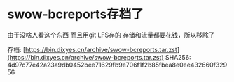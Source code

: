 # swow-bcreports存档了

由于没啥人看这个东西 而且用git LFS存的 存储和流量都要花钱，所以移除了

存档: [https://bin.dixyes.cn/archive/swow-bcreports.tar.zst](https://bin.dixyes.cn/archive/swow-bcreports.tar.zst)
SHA256: 4d97c77e42a23a9db0452bee71629fb9e706f1f2b85fbea8e0ee432660f32956

